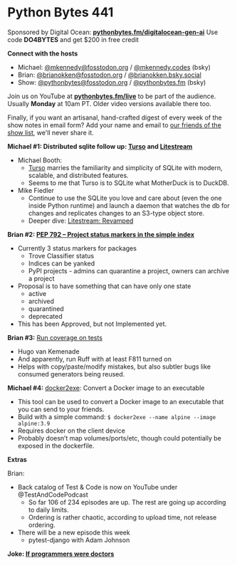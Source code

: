 # Python Bytes 441

Sponsored by Digital Ocean: [**pythonbytes.fm/digitalocean-gen-ai**](https://pythonbytes.fm/digitalocean-gen-ai) Use code **DO4BYTES** and get $200 in free credit

**Connect with the hosts**

- Michael: [@mkennedy@fosstodon.org](https://fosstodon.org/@mkennedy) / [@mkennedy.codes](https://bsky.app/profile/mkennedy.codes) (bsky)
- Brian: [@brianokken@fosstodon.org](https://fosstodon.org/@brianokken) / [@brianokken.bsky.social](https://bsky.app/profile/brianokken.bsky.social)
- Show: [@pythonbytes@fosstodon.org](https://fosstodon.org/@pythonbytes) / [@pythonbytes.fm](https://bsky.app/profile/pythonbytes.fm) (bsky)

Join us on YouTube at [**pythonbytes.fm/live**](https://pythonbytes.fm/stream/live) to be part of the audience. Usually **Monday** at 10am PT. Older video versions available there too.

Finally, if you want an artisanal, hand-crafted digest of every week of the show notes in email form? Add your name and email to [our friends of the show list](https://pythonbytes.fm/friends-of-the-show), we'll never share it.

**Michael #1: Distributed sqlite follow up: [Turso](https://turso.tech) and [Litestream](https://litestream.io)**

- Michael Booth:
  - [Turso](https://turso.tech) marries the familiarity and simplicity of SQLite with modern, scalable, and distributed features.
  - Seems to me that Turso is to SQLite what MotherDuck is to DuckDB.
- Mike Fiedler
  - Continue to use the SQLite you love and care about (even the one inside Python runtime) and launch a daemon that watches the db for changes and replicates changes to an S3-type object store.
  - Deeper dive: [Litestream: Revamped](https://fly.io/blog/litestream-revamped/)

**Brian #2: [PEP 792 – Project status markers in the simple index](https://peps.python.org/pep-0792/)**

- Currently 3 status markers for packages
  - Trove Classifier status
  - Indices can be yanked
  - PyPI projects - admins can quarantine a project, owners can archive a project
- Proposal is to have something that can have only one state
  - active
  - archived
  - quarantined
  - deprecated
- This has been Approved, but not Implemented yet.

**Brian #3:** [Run coverage on tests](https://hugovk.dev/blog/2025/run-coverage-on-tests/)

- Hugo van Kemenade
- And apparently, run Ruff with at least F811 turned on
- Helps with copy/paste/modify mistakes, but also subtler bugs like consumed generators being reused.

**Michael #4:** [docker2exe](https://github.com/rzane/docker2exe): Convert a Docker image to an executable

- This tool can be used to convert a Docker image to an executable that you can send to your friends.
- Build with a simple command: `$ docker2exe --name alpine --image alpine:3.9`
- Requires docker on the client device
- Probably doesn’t map volumes/ports/etc, though could potentially be exposed in the dockerfile.

**Extras**

Brian:

- Back catalog of Test & Code  is now on YouTube under @TestAndCodePodcast
  - So far 106 of 234 episodes are up. The rest are going up according to daily limits.
  - Ordering is rather chaotic, according to upload time, not release ordering.
- There will be a new episode this week
  - pytest-django with Adam Johnson

**Joke: [If programmers were doctors](https://x.com/PR0GRAMMERHUM0R/status/1939806175475765389)**
